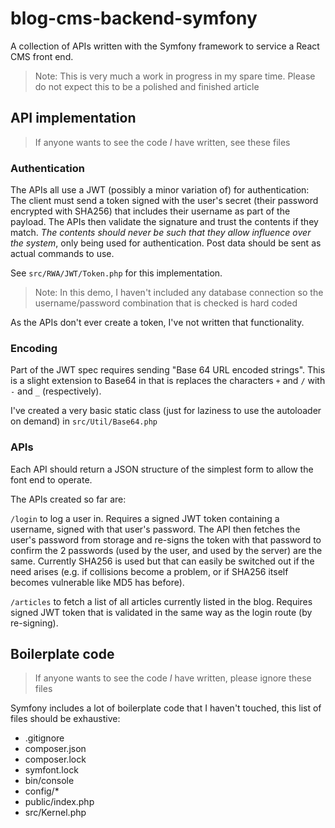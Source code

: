 # blog-cms-backend-symfony
A collection of APIs written with the Symfony framework to service a React CMS front end.

> Note: This is very much a work in progress in my spare time.  Please do not expect this to be a
  polished and finished article

## API implementation
> If anyone wants to see the code _I_ have written, see these files

### Authentication

The APIs all use a JWT (possibly a minor variation of) for authentication: The client must send
a token signed with the user's secret (their password encrypted with SHA256) that includes their
username as part of the payload.  The APIs then validate the signature and trust the contents
if they match.  *The contents should never be such that they allow influence over the system*, only
being used for authentication.  Post data should be sent as actual commands to use.

See `src/RWA/JWT/Token.php` for this implementation.

> Note: In this demo, I haven't included any database connection so the username/password
  combination that is checked is hard coded

As the APIs don't ever create a token, I've not written that functionality.

### Encoding

Part of the JWT spec requires sending "Base 64 URL encoded strings".  This is a slight extension
to Base64 in that is replaces the characters `+` and `/` with `-` and `_` (respectively).

I've created a very basic static class (just for laziness to use the autoloader on demand) in
`src/Util/Base64.php`

### APIs

Each API should return a JSON structure of the simplest form to allow the font end to operate.

The APIs created so far are:

`/login` to log a user in.  Requires a signed JWT token containing a username, signed with that
user's password.  The API then fetches the user's password from storage and re-signs the token with
that password to confirm the 2 passwords (used by the user, and used by the server) are the same.
Currently SHA256 is used but that can easily be switched out if the need arises (e.g. if collisions
become a problem, or if SHA256 itself becomes vulnerable like MD5 has before).

`/articles` to fetch a list of all articles currently listed in the blog.  Requires signed JWT token
that is validated in the same way as the login route (by re-signing).

## Boilerplate code

> If anyone wants to see the code _I_ have written, please ignore these files

Symfony includes a lot of boilerplate code that I haven't touched, this list of files should be
exhaustive:

* .gitignore
* composer.json
* composer.lock
* symfont.lock
* bin/console
* config/*
* public/index.php
* src/Kernel.php
